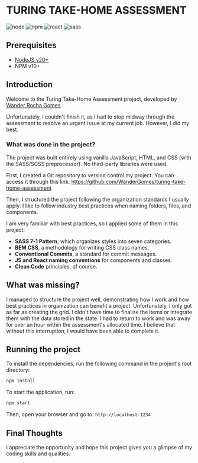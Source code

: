 # TURING TAKE-HOME ASSESSMENT
![node](https://badgen.net/badge/node/v20.0.0+/green) ![npm](https://badgen.net/badge/npm/v10.0.0+/red) ![react](https://badgen.net/badge/react/v18.3.1/cyan) ![sass](https://badgen.net/badge/sass/v1.77.8/pink)

## Prerequisites

- [NodeJS v20+](https://nodejs.org/en/download/)
- NPM v10+

## Introduction

Welcome to the Turing Take-Home Assessment project, developed by [Wander Rocha Gomes](https://www.linkedin.com/in/wanderrochagomes/).

Unfortunately, I couldn't finish it, as I had to stop midway through the assessment to resolve an urgent issue at my current job. However, I did my best.

### What was done in the project?

The project was built entirely using vanilla JavaScript, HTML, and CSS (with the SASS/SCSS preprocessor). No third-party libraries were used.

First, I created a Git repository to version control my project. You can access it through this link: https://github.com/WanderGomes/turing-take-home-assessment

Then, I structured the project following the organization standards I usually apply. I like to follow industry best practices when naming folders, files, and components.

I am very familiar with best practices, so I applied some of them in this project:

- **SASS 7-1 Pattern**, which organizes styles into seven categories.
- **BEM CSS**, a methodology for writing CSS class names.
- **Conventional Commits**, a standard for commit messages.
- **JS and React naming conventions** for components and classes.
- **Clean Code** principles, of course.

## What was missing?

I managed to structure the project well, demonstrating how I work and how best practices in organization can benefit a project. Unfortunately, I only got as far as creating the grid. I didn't have time to finalize the items or integrate them with the data stored in the state. I had to return to work and was away for over an hour within the assessment's allocated time. I believe that without this interruption, I would have been able to complete it.

## Running the project

To install the dependencies, run the following command in the project's root directory:

```sh
npm install
```

To start the application, run:

```sh
npm start
```

Then, open your browser and go to: `http://localhost:1234`

## Final Thoughts

I appreciate the opportunity and hope this project gives you a glimpse of my coding skills and qualities.
